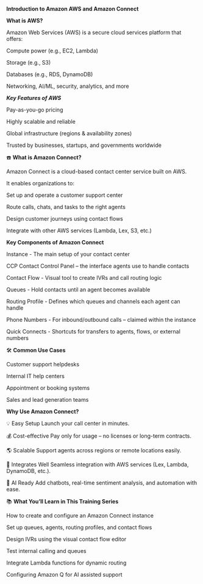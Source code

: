 **Introduction to Amazon AWS and Amazon Connect**

**What is AWS?**

Amazon Web Services (AWS) is a secure cloud services platform that offers:

Compute power (e.g., EC2, Lambda)

Storage (e.g., S3)

Databases (e.g., RDS, DynamoDB)

Networking, AI/ML, security, analytics, and more

***Key Features of AWS***

Pay-as-you-go pricing

Highly scalable and reliable

Global infrastructure (regions & availability zones)

Trusted by businesses, startups, and governments worldwide

☎️ **What is Amazon Connect?**

Amazon Connect is a cloud-based contact center service built on AWS.

It enables organizations to:

Set up and operate a customer support center

Route calls, chats, and tasks to the right agents

Design customer journeys using contact flows

Integrate with other AWS services (Lambda, Lex, S3, etc.)

**Key Components of Amazon Connect**


Instance	- The main setup of your contact center

CCP	Contact Control Panel – the interface agents use to handle contacts

Contact Flow	- Visual tool to create IVRs and call routing logic

Queues	- Hold contacts until an agent becomes available

Routing Profile	- Defines which queues and channels each agent can handle

Phone Numbers	- For inbound/outbound calls – claimed within the instance

Quick Connects	- Shortcuts for transfers to agents, flows, or external numbers

🛠️ **Common Use Cases**

Customer support helpdesks

Internal IT help centers

Appointment or booking systems

Sales and lead generation teams

**Why Use Amazon Connect?**

💡 Easy Setup	Launch your call center in minutes.

💰 Cost-effective	Pay only for usage – no licenses or long-term contracts.

🌎 Scalable	Support agents across regions or remote locations easily.

🔌 Integrates Well	Seamless integration with AWS services (Lex, Lambda, DynamoDB, etc.).

🤖 AI Ready	Add chatbots, real-time sentiment analysis, and automation with ease.


📚 **What You’ll Learn in This Training Series**

How to create and configure an Amazon Connect instance

Set up queues, agents, routing profiles, and contact flows

Design IVRs using the visual contact flow editor

Test internal calling and queues

Integrate Lambda functions for dynamic routing

Configuring Amazon Q for AI assisted support

